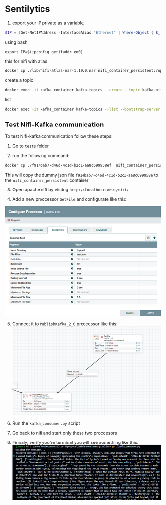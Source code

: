 
# Sentilytics



1. export your IP private as a variable;

```powershell
$IP = (Get-NetIPAddress -InterfaceAlias "Ethernet" | Where-Object { $_.AddressFamily -eq 'IPv4' }).IPAddress
```

using bash

```
export IP=$(ipconfig getifaddr en0)
```

this for nifi with atlas

```bash
docker cp ./lib/nifi-atlas-nar-1.19.0.nar nifi_container_persistent:/opt/nifi/nifi-1.19.1/lib
```


create a topic

```bash
docker exec -it kafka_container kafka-topics --create --topic kafka-nifi-dst --bootstrap-server kafka:9093 --partitions 1 --replication-factor 1

```

list 

```bash
docker exec -it kafka_container kafka-topics --list --bootstrap-server kafka:9093

```


## Test Nifi-Kafka communication

To test Nifi-kafka communication follow these steps:
1. Go to `tests` folder

2. run the following command:
```bash
docker cp ./f914bab7-d46d-4c1d-b2c1-aa8c699958ef  nifi_container_persistent:/opt/nifi/test.json
```
This will copy the dummy json file `f914bab7-d46d-4c1d-b2c1-aa8c699958e` to the `nifi_container_persistent` container

3. Open apache nifi by visting `http://localhost:8091/nifi/` 

4. Add a new proccessor `GetFile` and configurate like this:

![GetFile_Processor_Configuration](./assets/images/GetFile_Processor_Configuration.png)

5. Connect it to `PublishKafka_2_0` proccessor
like this: 
![GetFile_with_PublishKafka_2_0](./assets/images/GetFile_with_PublishKafka_2_0.png)

6. Run the `kafka_consumer.py` script

7. Go back to nifi and start only these two proccesors

8. Finnaly, verify you're terminal you will see something like this:
![kafka_consumer_response](./assets/images/kafka_consumer_response.png)
